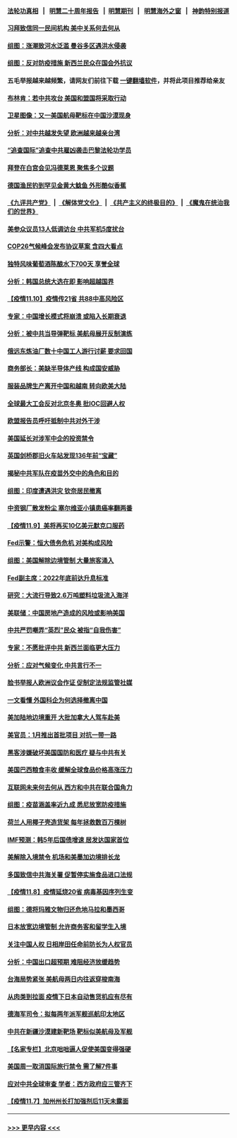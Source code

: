 #### [法轮功真相](https://github.com/gfw-breaker/truth/blob/master/README.md?t=0) &nbsp;&nbsp;|&nbsp;&nbsp; [明慧二十周年报告](https://github.com/gfw-breaker/mh-reports/blob/master/README.md?t=0) &nbsp;&nbsp;|&nbsp;&nbsp;[明慧期刊](https://github.com/gfw-breaker/mh-qikan) &nbsp;&nbsp;|&nbsp;&nbsp; [明慧海外之窗](https://github.com/gfw-breaker/mh-news/blob/master/README.md?t=0) &nbsp;&nbsp;|&nbsp;&nbsp; [神韵特别报道](https://github.com/gfw-breaker/mh-news/blob/master/shenyun.md?t=0)
#### [习拜致信同一民间机构 美中关系何去何从](../pages/nsc418/n13368086.md?t=11111101) 
#### [组图：涨潮致河水泛滥 曼谷多区遇洪水侵袭](../pages/nsc418/n13367260.md?t=11111101) 
#### [组图：反对防疫措施 新西兰民众在国会外抗议](../pages/nsc418/n13366981.md?t=11111101) 
#### 五毛举报越来越频繁，请网友们前往下载 [一键翻墙软件](https://github.com/gfw-breaker/ssr-accounts)，并将此项目推荐给亲友
#### [布林肯：若中共攻台 美国和盟国将采取行动](../pages/nsc418/n13367972.md?t=11111101) 
#### [卫星图像：又一美国航母靶标在中国沙漠现身](../pages/nsc418/n13367651.md?t=11111101) 
#### [分析：对中共越发失望 欧洲越来越亲台湾](../pages/nsc418/n13367820.md?t=11111101) 
#### [“追查国际”追查中共雇凶袭击巴黎法轮功学员](../pages/nsc418/n13367855.md?t=11111101) 
#### [拜登在白宫会见冯德莱恩 聚焦多个议题](../pages/nsc418/n13367846.md?t=11111101) 
#### [德国渔民钓到罕见金黄大鲶鱼 外形酷似香蕉](../pages/nsc418/n13366706.md?t=11111101) 
#### [《九评共产党》](https://github.com/begood0513/9ping.md/blob/master/README.md) &nbsp;|&nbsp; [《解体党文化》](../../../../jtdwh.md/blob/master/README.md)  &nbsp;|&nbsp; [《共产主义的终极目的》](../../../../gczydzjmd.md/blob/master/README.md) &nbsp;|&nbsp; [《魔鬼在统治我们的世界》](../../../../mgztzwmdsj.md/blob/master/README.md) 
#### [美参众议员13人低调访台 中共军机5度扰台](../pages/nsc418/n13367325.md?t=11111101) 
#### [COP26气候峰会发布协议草案 含四大看点](../pages/nsc418/n13367714.md?t=11111101) 
#### [独特风味葡萄酒陈酿水下700天 享誉全球](../pages/nsc418/n13365975.md?t=11111101) 
#### [分析：韩国总统大选在即 影响超越国界](../pages/nsc418/n13367060.md?t=11111101) 
#### [【疫情11.10】疫情传21省 共88中高风险区](../pages/nsc418/n13366954.md?t=11111101) 
#### [专家：中国增长模式将崩溃 或陷入长期衰退](../pages/nsc418/n13366549.md?t=11111101) 
#### [分析：被中共当导弹靶标 美航母展开反制演练](../pages/nsc418/n13366042.md?t=11111101) 
#### [俄远东炼油厂数十中国工人游行讨薪 要求回国](../pages/nsc418/n13366050.md?t=11111101) 
#### [商务部长：美缺半导体产线 构成国安威胁](../pages/nsc418/n13366040.md?t=11111101) 
#### [服装品牌生产离开中国和越南 转向欧美大陆](../pages/nsc418/n13365466.md?t=11111101) 
#### [全球最大工会反对北京冬奥 批IOC回避人权](../pages/nsc418/n13365493.md?t=11111101) 
#### [欧盟报告员呼吁抵制中共对外干涉](../pages/nsc418/n13365527.md?t=11111101) 
#### [美国延长对涉军中企的投资禁令](../pages/nsc418/n13365498.md?t=11111101) 
#### [英国剑桥郡旧火车站发现136年前“宝藏”](../pages/nsc418/n13365040.md?t=11111101) 
#### [揭秘中共军队在疫苗外交中的角色和目的](../pages/nsc418/n13365153.md?t=11111101) 
#### [组图：印度遭遇洪灾 钦奈居民撤离](../pages/nsc418/n13364992.md?t=11111101) 
#### [中资钢厂散发粉尘 塞尔维亚小镇患癌率翻两番](../pages/nsc418/n13364897.md?t=11111101) 
#### [【疫情11.9】美将再买10亿美元默克口服药](../pages/nsc418/n13363384.md?t=11111101) 
#### [Fed示警：恒大债务危机 对美构成风险](../pages/nsc418/n13364708.md?t=11111101) 
#### [组图：美国解除边境管制 大量旅客涌入](../pages/nsc418/n13364696.md?t=11111101) 
#### [Fed副主席：2022年底前达升息标准](../pages/nsc418/n13364843.md?t=11111101) 
#### [研究：大流行导致2.6万吨塑料垃圾流入海洋](../pages/nsc418/n13364417.md?t=11111101) 
#### [美联储：中国房地产造成的风险或影响美国](../pages/nsc418/n13363970.md?t=11111101) 
#### [中共严罚嘲弄“英烈”民众 被指“自我伤害”](../pages/nsc418/n13363684.md?t=11111101) 
#### [专家：不愿批评中共 新西兰面临更大压力](../pages/nsc418/n13363844.md?t=11111101) 
#### [分析：应对气候变化 中共言行不一](../pages/nsc418/n13363379.md?t=11111101) 
#### [脸书举报人欧洲议会作证 促制定法规监管社媒](../pages/nsc418/n13363236.md?t=11111101) 
#### [一文看懂 外国科企为何选择撤离中国](../pages/nsc418/n13351520.md?t=11111101) 
#### [美加陆地边境重开 大批加拿大人驾车赴美](../pages/nsc418/n13363285.md?t=11111101) 
#### [美官员：1月推出首批项目 对抗一带一路](../pages/nsc418/n13363145.md?t=11111101) 
#### [黑客涉嫌破坏美国国防和医疗 疑与中共有关](../pages/nsc418/n13362753.md?t=11111101) 
#### [美国巴西粮食丰收 缓解全球食品价格高涨压力](../pages/nsc418/n13362471.md?t=11111101) 
#### [互联网未来何去何从 西方和中共在联合国角力](../pages/nsc418/n13362882.md?t=11111101) 
#### [组图：疫苗涵盖率近九成 悉尼放宽防疫措施](../pages/nsc418/n13361675.md?t=11111101) 
#### [荷兰人用椰子壳造货架 每年拯救数百万棵树](../pages/nsc418/n13360872.md?t=11111101) 
#### [IMF预测：韩5年后国债增速 居发达国家首位](../pages/nsc418/n13361185.md?t=11111101) 
#### [美解除入境禁令 机场和美墨加边境排长龙](../pages/nsc418/n13361866.md?t=11111101) 
#### [多国致信中共海关署 促暂停实施食品进口法规](../pages/nsc418/n13362116.md?t=11111101) 
#### [【疫情11.8】疫情延烧20省 病毒基因序列生变](../pages/nsc418/n13361227.md?t=11111101) 
#### [组图：德将玛雅文物归还危地马拉和墨西哥](../pages/nsc418/n13361352.md?t=11111101) 
#### [日本放宽边境管制 允许商务客和留学生入境](../pages/nsc418/n13361496.md?t=11111101) 
#### [关注中国人权 日相岸田任命前防长为人权官员](../pages/nsc418/n13361113.md?t=11111101) 
#### [分析：中国出口超预期 难阻经济放缓趋势](../pages/nsc418/n13360712.md?t=11111101) 
#### [台海局势紧张 美航母两日内往返穿梭南海](../pages/nsc418/n13360836.md?t=11111101) 
#### [从肉类到拉面 疫情下日本自动售货机应有尽有](../pages/nsc418/n13360465.md?t=11111101) 
#### [德海军司令：拟每两年派军舰巡航印太地区](../pages/nsc418/n13360474.md?t=11111101) 
#### [中共在新疆沙漠建新靶场 靶标似美航母及军舰](../pages/nsc418/n13360009.md?t=11111101) 
#### [【名家专栏】北京咄咄逼人促使美国变得强硬](../pages/nsc418/n13355939.md?t=11111101) 
#### [美国周一取消国际旅行禁令 需了解7件事](../pages/nsc418/n13359845.md?t=11111101) 
#### [应对中共全球审查 学者：西方政府应三管齐下](../pages/nsc418/n13354082.md?t=11111101) 
#### [【疫情11.7】加州州长打加强剂后11天未露面](../pages/nsc418/n13359330.md?t=11111101) 

----
#### [ >>> 更早内容 <<< ](../indexes/nsc418-earlier.md)
